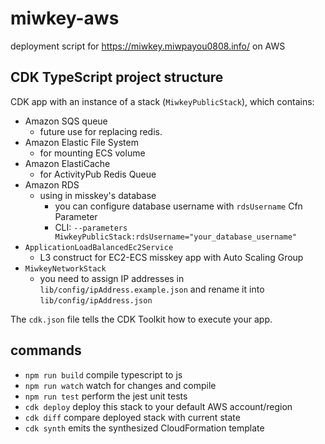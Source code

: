 # miwkey-aws

deployment script for https://miwkey.miwpayou0808.info/ on AWS

## CDK TypeScript project structure

CDK app with an instance of a stack (`MiwkeyPublicStack`), which contains:

* Amazon SQS queue 
  * future use for replacing redis.
* Amazon Elastic File System
  * for mounting ECS volume
* Amazon ElastiCache
  * for ActivityPub Redis Queue
* Amazon RDS
  * using in misskey's database
    * you can configure database username with `rdsUsername` Cfn Parameter
    * CLI: `--parameters MiwkeyPublicStack:rdsUsername="your_database_username"`
* `ApplicationLoadBalancedEc2Service`
  * L3 construct for EC2-ECS misskey app with Auto Scaling Group
* `MiwkeyNetworkStack`
  * you need to assign IP addresses in `lib/config/ipAddress.example.json` and rename it into `lib/config/ipAddress.json`

The `cdk.json` file tells the CDK Toolkit how to execute your app.

## commands

* `npm run build`   compile typescript to js
* `npm run watch`   watch for changes and compile
* `npm run test`    perform the jest unit tests
* `cdk deploy`      deploy this stack to your default AWS account/region
* `cdk diff`        compare deployed stack with current state
* `cdk synth`       emits the synthesized CloudFormation template
